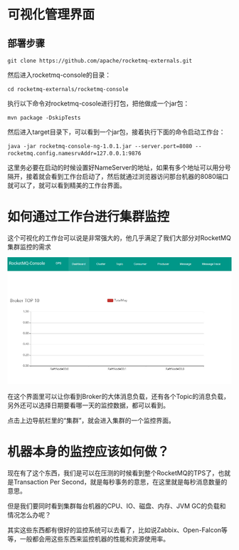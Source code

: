 # 可视化管理界面

## 部署步骤

```shell
git clone https://github.com/apache/rocketmq-externals.git
```

然后进入rocketmq-console的目录：

```shell
cd rocketmq-externals/rocketmq-console
```

执行以下命令对rocketmq-cosole进行打包，把他做成一个jar包：

```shell
mvn package -DskipTests
```

然后进入target目录下，可以看到一个jar包，接着执行下面的命令启动工作台：

```shell
java -jar rocketmq-console-ng-1.0.1.jar --server.port=8080 --rocketmq.config.namesrvAddr=127.0.0.1:9876
```

这里务必要在启动的时候设置好NameServer的地址，如果有多个地址可以用分号隔开，接着就会看到工作台启动了，然后就通过浏览器访问那台机器的8080端口就可以了，就可以看到精美的工作台界面。

# 如何通过工作台进行集群监控

这个可视化的工作台可以说是非常强大的，他几乎满足了我们大部分对RocketMQ集群监控的需求

![](./images/35-RokcetMQ管理控制台界面.jpg)

在这个界面里可以让你看到Broker的大体消息负载，还有各个Topic的消息负载，另外还可以选择日期要看哪一天的监控数据，都可以看到。

点击上边导航栏里的“集群”，就会进入集群的一个监控界面。



# 机器本身的监控应该如何做？

现在有了这个东西，我们是可以在压测的时候看到整个RocketMQ的TPS了，也就是Transaction Per Second，就是每秒事务的意思，在这里就是每秒消息数量的意思。

但是我们要同时看到集群每台机器的CPU、IO、磁盘、内存、JVM GC的负载和情况怎么办呢？

其实这些东西都有很好的监控系统可以去看了，比如说Zabbix、Open-Falcon等等，一般都会用这些东西来监控机器的性能和资源使用率。